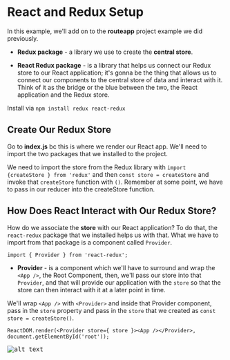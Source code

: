 # React and Redux Setup

In this example, we'll add on to the **routeapp** project example we did previously.

* **Redux package** - a library we use to create the **central store**.

* **React Redux package** - is a library that helps us connect our Redux store to our React application; it's gonna be the thing that allows us to connect our components to the central store of data and interact with it. Think of it as the bridge or the blue between the two, the React application and the Redux store.

Install via ```npm install redux react-redux```

## Create Our Redux Store

Go to **index.js** bc this is where we render our React app. We'll need to import the two packages that we installed to the project. 

We need to import the store from the Redux library with ```import {createStore } from 'redux'``` and then ```const store = createStore``` and invoke that ```createStore``` function with ```()```. Remember at some point, we have to pass in our reducer into the createStore function.

## How Does React Interact with Our Redux Store?

How do we associate the **store** with our React application? To do that, the ```react-redux``` package that we installed helps us with that. What we have to import from that package is a component called ```Provider```.

```
import { Provider } from 'react-redux';
```

* **Provider** - is a component which we'll have to surround and wrap the ```<App />```, the Root Component, then, we'll pass our store into that ```Provider```, and that will provide our application with the ```store``` so that the store can then interact with it at a later point in time.

We'll wrap ```<App />``` with ```<Provider>``` and inside that Provider component, pass in the ```store``` property and pass in the ```store``` that we created as ```const store = createStore()```.

```
ReactDOM.render(<Provider store={ store }><App /></Provider>, document.getElementById('root'));
```
<kbd>![alt text](img/storesubscription.png "screenshot")</kbd>